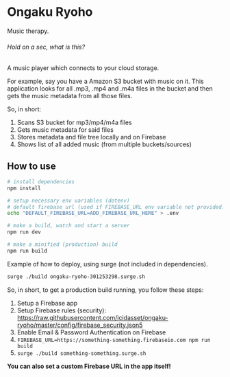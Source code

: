 # Ongaku Ryoho

Music therapy.

###### Hold on a sec, what is this?

A music player which connects to your cloud storage.

For example, say you have a Amazon S3 bucket with music on it.
This application looks for all .mp3, .mp4 and .m4a files in
the bucket and then gets the music metadata from all those files.

So, in short:

1. Scans S3 bucket for mp3/mp4/m4a files
2. Gets music metadata for said files
3. Stores metadata and file tree locally and on Firebase
4. Shows list of all added music (from multiple buckets/sources)



## How to use

```bash
# install dependencies
npm install

# setup necessary env variables (dotenv)
# default firebase url (used if FIREBASE_URL env variable not provided)
echo "DEFAULT_FIREBASE_URL=ADD_FIREBASE_URL_HERE" > .env

# make a build, watch and start a server
npm run dev

# make a minified (production) build
npm run build
```

Example of how to deploy, using surge (not included in dependencies).

```bash
surge ./build ongaku-ryoho-301253298.surge.sh
```

So, in short, to get a production build running, you follow these steps:

1. Setup a Firebase app
2. Setup Firebase rules (security): https://raw.githubusercontent.com/icidasset/ongaku-ryoho/master/config/firebase_security.json5
3. Enable Email & Password Authentication on Firebase
4. `FIREBASE_URL=https://something-something.firebaseio.com npm run build`
5. `surge ./build something-something.surge.sh`

__You can also set a custom Firebase URL in the app itself!__
